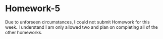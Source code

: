# Homework-5

Due to unforseen circumstances, I could not submit Homework for this week.  I understand I am only allowed two and plan on completing all of the other homeworks.